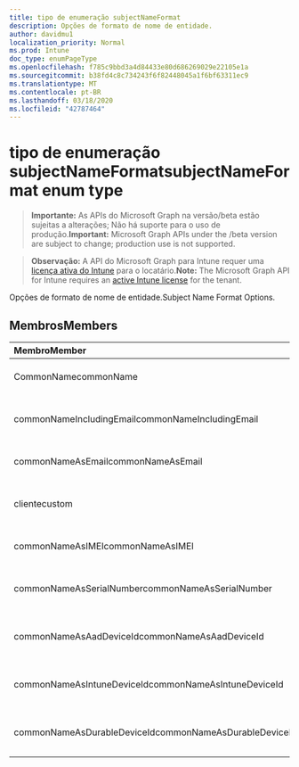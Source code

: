 ```yaml
---
title: tipo de enumeração subjectNameFormat
description: Opções de formato de nome de entidade.
author: davidmu1
localization_priority: Normal
ms.prod: Intune
doc_type: enumPageType
ms.openlocfilehash: f785c9bbd3a4d84433e80d686269029e22105e1a
ms.sourcegitcommit: b38fd4c8c734243f6f82448045a1f6bf63311ec9
ms.translationtype: MT
ms.contentlocale: pt-BR
ms.lasthandoff: 03/18/2020
ms.locfileid: "42787464"
---
```

# <a name="subjectnameformat-enum-type"></a><span data-ttu-id="e40b8-103">tipo de enumeração subjectNameFormat</span><span class="sxs-lookup"><span data-stu-id="e40b8-103">subjectNameFormat enum type</span></span>

> <span data-ttu-id="e40b8-104">**Importante:** As APIs do Microsoft Graph na versão/beta estão sujeitas a alterações; Não há suporte para o uso de produção.</span><span class="sxs-lookup"><span data-stu-id="e40b8-104">**Important:** Microsoft Graph APIs under the /beta version are subject to change; production use is not supported.</span></span>

> <span data-ttu-id="e40b8-105">**Observação:** A API do Microsoft Graph para Intune requer uma [licença ativa do Intune](https://go.microsoft.com/fwlink/?linkid=839381) para o locatário.</span><span class="sxs-lookup"><span data-stu-id="e40b8-105">**Note:** The Microsoft Graph API for Intune requires an [active Intune license](https://go.microsoft.com/fwlink/?linkid=839381) for the tenant.</span></span>

<span data-ttu-id="e40b8-106">Opções de formato de nome de entidade.</span><span class="sxs-lookup"><span data-stu-id="e40b8-106">Subject Name Format Options.</span></span>

## <a name="members"></a><span data-ttu-id="e40b8-107">Membros</span><span class="sxs-lookup"><span data-stu-id="e40b8-107">Members</span></span>
|<span data-ttu-id="e40b8-108">Membro</span><span class="sxs-lookup"><span data-stu-id="e40b8-108">Member</span></span>|<span data-ttu-id="e40b8-109">Valor</span><span class="sxs-lookup"><span data-stu-id="e40b8-109">Value</span></span>|<span data-ttu-id="e40b8-110">Descrição</span><span class="sxs-lookup"><span data-stu-id="e40b8-110">Description</span></span>|
|:---|:---|:---|
|<span data-ttu-id="e40b8-111">CommonName</span><span class="sxs-lookup"><span data-stu-id="e40b8-111">commonName</span></span>|<span data-ttu-id="e40b8-112">,0</span><span class="sxs-lookup"><span data-stu-id="e40b8-112">0</span></span>|<span data-ttu-id="e40b8-113">Nome comum.</span><span class="sxs-lookup"><span data-stu-id="e40b8-113">Common name.</span></span>|
|<span data-ttu-id="e40b8-114">commonNameIncludingEmail</span><span class="sxs-lookup"><span data-stu-id="e40b8-114">commonNameIncludingEmail</span></span>|<span data-ttu-id="e40b8-115">1</span><span class="sxs-lookup"><span data-stu-id="e40b8-115">1</span></span>|<span data-ttu-id="e40b8-116">Nome comum incluindo email.</span><span class="sxs-lookup"><span data-stu-id="e40b8-116">Common Name Including Email.</span></span>|
|<span data-ttu-id="e40b8-117">commonNameAsEmail</span><span class="sxs-lookup"><span data-stu-id="e40b8-117">commonNameAsEmail</span></span>|<span data-ttu-id="e40b8-118">duas</span><span class="sxs-lookup"><span data-stu-id="e40b8-118">2</span></span>|<span data-ttu-id="e40b8-119">Nome comum como email.</span><span class="sxs-lookup"><span data-stu-id="e40b8-119">Common Name As Email.</span></span>|
|<span data-ttu-id="e40b8-120">cliente</span><span class="sxs-lookup"><span data-stu-id="e40b8-120">custom</span></span>|<span data-ttu-id="e40b8-121">3D</span><span class="sxs-lookup"><span data-stu-id="e40b8-121">3</span></span>|<span data-ttu-id="e40b8-122">Formato de nome de entidade personalizado.</span><span class="sxs-lookup"><span data-stu-id="e40b8-122">Custom subject name format.</span></span>|
|<span data-ttu-id="e40b8-123">commonNameAsIMEI</span><span class="sxs-lookup"><span data-stu-id="e40b8-123">commonNameAsIMEI</span></span>|<span data-ttu-id="e40b8-124">5 </span><span class="sxs-lookup"><span data-stu-id="e40b8-124">5</span></span>|<span data-ttu-id="e40b8-125">Nome comum como IMEI.</span><span class="sxs-lookup"><span data-stu-id="e40b8-125">Common Name As IMEI.</span></span>|
|<span data-ttu-id="e40b8-126">commonNameAsSerialNumber</span><span class="sxs-lookup"><span data-stu-id="e40b8-126">commonNameAsSerialNumber</span></span>|<span data-ttu-id="e40b8-127">6 </span><span class="sxs-lookup"><span data-stu-id="e40b8-127">6</span></span>|<span data-ttu-id="e40b8-128">Nome comum como número de série.</span><span class="sxs-lookup"><span data-stu-id="e40b8-128">Common Name As Serial Number.</span></span>|
|<span data-ttu-id="e40b8-129">commonNameAsAadDeviceId</span><span class="sxs-lookup"><span data-stu-id="e40b8-129">commonNameAsAadDeviceId</span></span>|<span data-ttu-id="e40b8-130">7 </span><span class="sxs-lookup"><span data-stu-id="e40b8-130">7</span></span>|<span data-ttu-id="e40b8-131">Nome comum como número de série.</span><span class="sxs-lookup"><span data-stu-id="e40b8-131">Common Name As Serial Number.</span></span>|
|<span data-ttu-id="e40b8-132">commonNameAsIntuneDeviceId</span><span class="sxs-lookup"><span data-stu-id="e40b8-132">commonNameAsIntuneDeviceId</span></span>|<span data-ttu-id="e40b8-133">8 </span><span class="sxs-lookup"><span data-stu-id="e40b8-133">8</span></span>|<span data-ttu-id="e40b8-134">Nome comum como número de série.</span><span class="sxs-lookup"><span data-stu-id="e40b8-134">Common Name As Serial Number.</span></span>|
|<span data-ttu-id="e40b8-135">commonNameAsDurableDeviceId</span><span class="sxs-lookup"><span data-stu-id="e40b8-135">commonNameAsDurableDeviceId</span></span>|<span data-ttu-id="e40b8-136">9 </span><span class="sxs-lookup"><span data-stu-id="e40b8-136">9</span></span>|<span data-ttu-id="e40b8-137">Nome comum como número de série.</span><span class="sxs-lookup"><span data-stu-id="e40b8-137">Common Name As Serial Number.</span></span>|



